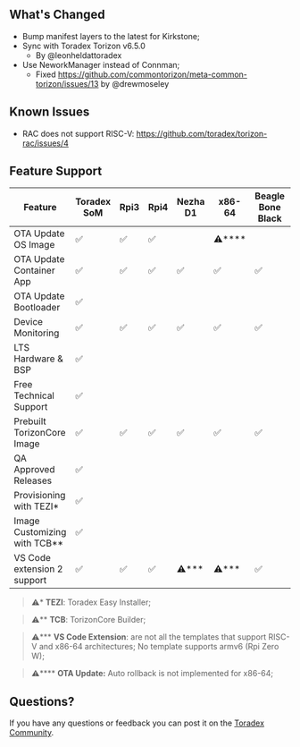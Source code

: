 ## What's Changed

* Bump manifest layers to the latest for Kirkstone;
* Sync with Toradex Torizon v6.5.0
    * By @leonheldattoradex
* Use NeworkManager instead of Connman;
    * Fixed https://github.com/commontorizon/meta-common-torizon/issues/13 by @drewmoseley

## Known Issues

* RAC does not support RISC-V: https://github.com/toradex/torizon-rac/issues/4

## Feature Support

| Feature                      | Toradex SoM | Rpi3 | Rpi4 | Nezha D1 | x86-64 | Beagle Bone Black | Rpi Zero W2 | BeaglePlay | Rpi Zero W | QEMU x86-64 | QEMU arm64 |
| ---------------------------- | ----------- | ---- | ---- | -------- | ------ | ----------------- | ----------- | ---------- | ---------- | ----------- | ---------- |
| OTA Update OS Image          | ✅           | ✅    | ✅    |          | ⚠️**** |                   | ✅           |            | ✅          | ⚠️****      |            |
| OTA Update Container App     | ✅           | ✅    | ✅    | ✅        | ✅      | ✅                 | ✅           | ✅          | ✅          | ✅           | ✅          |
| OTA Update Bootloader        | ✅           |      |      |          |        |                   |             |            |            |             |            |
| Device Monitoring            | ✅           | ✅    | ✅    | ✅        | ✅      | ✅                 | ✅           | ✅          | ✅          | ✅           | ✅          |
| LTS Hardware & BSP           | ✅           |      |      |          |        |                   |             |            |            |             |            |
| Free Technical Support       | ✅           |      |      |          |        |                   |             |            |            |             |            |
| Prebuilt TorizonCore Image   | ✅           | ✅    | ✅    | ✅        | ✅      | ✅                 | ✅           | ✅          | ✅          | ✅           | ✅          |
| QA Approved Releases         | ✅           |      |      |          |        |                   |             |            |            |             |            |
| Provisioning with TEZI*      | ✅           |      |      |          |        |                   |             |            |            |             |            |
| Image Customizing with TCB** | ✅           |      |      |          |        |                   |             |            |            |             |            |
| VS Code extension 2 support  | ✅           | ✅    | ✅    | ⚠️***    | ⚠️***  | ✅                 | ✅           | ✅          | ⚠️***      | ⚠️***       | ✅          |

> ⚠️* **TEZI**: Toradex Easy Installer;

> ⚠️** **TCB**: TorizonCore Builder;

> ⚠️*** **VS Code Extension**: are not all the templates that support RISC-V and x86-64 architectures; No template supports armv6 (Rpi Zero W);

> ⚠️**** **OTA Update:** Auto rollback is not implemented for x86-64;

## Questions?

If you have any questions or feedback you can post it on the [Toradex Community](https://community.toradex.com/).
